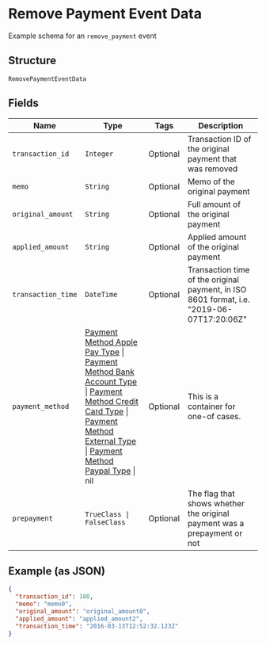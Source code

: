 
# Remove Payment Event Data

Example schema for an `remove_payment` event

## Structure

`RemovePaymentEventData`

## Fields

| Name | Type | Tags | Description |
|  --- | --- | --- | --- |
| `transaction_id` | `Integer` | Optional | Transaction ID of the original payment that was removed |
| `memo` | `String` | Optional | Memo of the original payment |
| `original_amount` | `String` | Optional | Full amount of the original payment |
| `applied_amount` | `String` | Optional | Applied amount of the original payment |
| `transaction_time` | `DateTime` | Optional | Transaction time of the original payment, in ISO 8601 format, i.e. "2019-06-07T17:20:06Z" |
| `payment_method` | [Payment Method Apple Pay Type](../../doc/models/payment-method-apple-pay-type.md) \| [Payment Method Bank Account Type](../../doc/models/payment-method-bank-account-type.md) \| [Payment Method Credit Card Type](../../doc/models/payment-method-credit-card-type.md) \| [Payment Method External Type](../../doc/models/payment-method-external-type.md) \| [Payment Method Paypal Type](../../doc/models/payment-method-paypal-type.md) \| nil | Optional | This is a container for one-of cases. |
| `prepayment` | `TrueClass \| FalseClass` | Optional | The flag that shows whether the original payment was a prepayment or not |

## Example (as JSON)

```json
{
  "transaction_id": 180,
  "memo": "memo0",
  "original_amount": "original_amount0",
  "applied_amount": "applied_amount2",
  "transaction_time": "2016-03-13T12:52:32.123Z"
}
```

